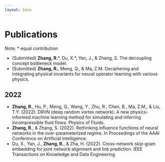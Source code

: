 ```yaml
---
layout: base 
---
```


# Publications
Note: * equal contribution
+ (Submitted) **Zhang, R.**\*, Du, X.\*, Yan, J., & Zhang, S. The decoupling concept bottleneck model.
+ (Submitted) **Zhang, R.**, Meng, Q., & Ma, Z.M. Deciphering and integrating physical invariants for neural operator learning with various physics.
## 2022
+ **Zhang, R.**, Hu, P., Meng, Q., Wang, Y., Zhu, R., Chen, B., Ma, Z.M., & Liu, T.Y. (2022). DRVN (deep random vortex network): A new physics-informed machine learning method for simulating and inferring incompressible fluid flows. Physics of Fluids.
+ **Zhang, R.**, & Zhang, S. (2022). Rethinking influence functions of neural networks in the over-parameterized regime. In Proceedings of the AAAI Conference on Artificial Intelligence.
+ Du, X., Yan, J., **Zhang, R.**, & Zha, H. (2022). Cross-network skip-gram embedding for joint network alignment and link prediction. IEEE Transactions on Knowledge and Data Engineering.

